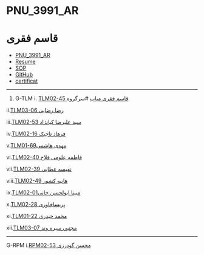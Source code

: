 # PNU_3991_AR
# قاسم فقری
- [PNU_3991_AR](https://github.com/qasem5252/PNU_3991_AR)
- [Resume](https://qasem5252.github.io/CVE2/) 
- [SOP](https://qasem5252.github.io/SOP/)
- [GitHub](https://github.com/qasem5252)
- [certificat](https://github.com/qasem5252/certificat/blob/main/qasem.jpg)
-----------------
1. G-TLM
 i. [TLM02-45 قاسم فقری میاب](https://github.com/qasem5252/PNU_3991_AR) #سرگروه
 
ii.[TLM03-06 رضا رضایی](https://github.com/rezarzai/PNU_3991_AR)

iii.[TLM02-53 سید علیرضا کیانژاد](https://github.com/kianejad/PNU_3991_AR)

iv.[TLM02-16 فرهاد تاجیک](https://github.com/farhad199/PNU_3991_AR)

v.[TLM01-مهدی هاشمی69](https://github.com/Mahdi-hashemi/PNU_3991AR)

vi.[TLM02-40 فاطمه علومی فلاح](https://github.com/fatemeoloumi/PNU_3991_AR)

vii.[TLM02-39 نفیسه عطایی](https://github.com/Nafiseh041/PNU_3991_AR)

viii.[TLM02-49 هانیه کشور](https://github.com/haniehkeshvar/PNU_3991_AR)

ix.[TLM02-مبینا ابولحسن خانی01](https://github.com/MobinaAbolhasankhani/PNU_3991_AR)

x.[TLM02-28 پریساخاوری](https://github.com/parisakhavari93/PNU_3991_AR)

xi.[TLM01-22 محمد حیدری](https://github.com/MohammadHeydari22/PNU_3991_AR)

xii.[TLM03-07 مجتبی سیره وند](https://github.com/mojtabaservand2/PNU_3991_AR)

----------------------
G-RPM 
i.[RPM02-53 محسن گودرزی](https://github.com/mohsengodarzi/PNU_3991_AR)
